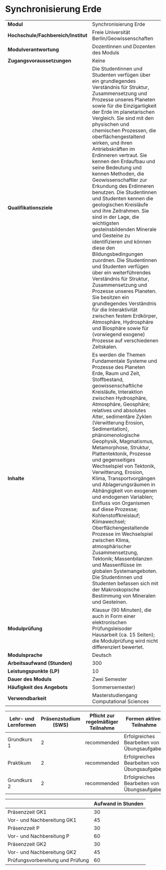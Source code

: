 # Synchronisierung Erde
|                                    |   |
|------------------------------------|---|
|**Modul**                           | Synchronisierung Erde |
|**Hochschule/Fachbereich/Institut** | Freie Universität Berlin/Geowissenschaften |
|**Modulverantwortung**              | Dozentinnen und Dozenten des Moduls |
|**Zugangsvoraussetzungen**          | Keine |
|**Qualifikationsziele**             | Die Studentinnen und Studenten verfügen über ein grundlegendes Verständnis für Struktur, Zusammensetzung und Prozesse unseres Planeten sowie für die Einzigartigkeit der Erde im planetarischen Vergleich. Sie sind mit den physischen und chemischen Prozessen, die oberflächengestaltend wirken, und ihren Antriebskräften im Erdinneren vertraut. Sie kennen den Erdaufbau und seine Bedeutung und kennen Methoden, die Geowissenschaftler zur Erkundung des Erdinneren benutzen. Die Studentinnen und Studenten kennen die geologischen Kreisläufe und ihre Zeitrahmen. Sie sind in der Lage, die wichtigsten gesteinsbildenden Minerale und Gesteine zu identifizieren und können diese den Bildungsbedingungen zuordnen. Die Studentinnen und Studenten verfügen über ein weiterführendes Verständnis für Struktur, Zusammensetzung und Prozesse unseres Planeten. Sie besitzen ein grundlegendes Verständnis für die Interaktivität zwischen festem Erdkörper, Atmosphäre, Hydrosphäre und Biosphäre sowie für (vorwiegend exogene) Prozesse auf verschiedenen Zeitskalen. |
|**Inhalte**                         | Es werden die Themen Fundamentale Systeme und Prozesse des Planeten Erde, Raum und Zeit, Stoffbestand, geowissenschaftliche Kreisläufe, Interaktion zwischen Hydrosphäre, Atmosphäre, Geosphäre; relatives und absolutes Alter, sedimentäre Zyklen (Verwitterung Erosion, Sedimentation), phänomenologische Geophysik, Magmatismus, Metamorphose, Struktur, Plattentektonik, Prozesse und gegenseitiges Wechselspiel von Tektonik, Verwitterung, Erosion, Klima, Transportvorgängen und Ablagerungsräumen in Abhängigkeit von exogenen und endogenen Variablen; Einfluss von Organismen auf diese Prozesse; Kohlenstoffkreislauf; Klimawechsel; Oberflächengestaltende Prozesse im Wechselspiel zwischen Klima, atmosphärischer Zusammensetzung, Tektonik; Massenbilanzen und Massenflüsse im globalen Systemangeboten. Die Studentinnen und Studenten befassen sich mit der Makroskopische Bestimmung von Mineralen und Gesteinen. |
|**Modulprüfung**                    | Klausur (90 Minuten), die auch in Form einer elektronischen Prüfungsleisoder Hausarbeit (ca. 15 Seiten); die Modulprüfung wird nicht differenziert bewertet. |
|**Modulsprache**                    | Deutsch |
|**Arbeitsaufwand (Stunden)**        | 300 |
|**Leistungspunkte (LP)**            | 10 |
|**Dauer des Moduls**                | Zwei Semester |
|**Häufigkeit des Angebots**         | Sommersemester) |
|**Verwendbarkeit**                  | Masterstudiengang Computational Sciences |

| Lehr- und Lernformen | Präsenzstudium <br> (SWS) | Pflicht zur regelmäßiger Teilnahme | Formen aktiver Teilnahme |
| ---------------------|---------------------------|------------------------------------|------------------------- |
| Grundkurs 1          | 2                         | recommended                        | Erfolgreiches Bearbeiten von Übungsaufgaben |
| Praktikum            | 2                         | recommended                        | Erfolgreiches Bearbeiten von Übungsaufgaben |
| Grundkurs 2          | 2                         | recommended                        | Erfolgreiches Bearbeiten von Übungsaufgaben |

|   | Aufwand in Stunden |
| - |--------------------|
| Präsenzzeit GK1                          | 30    |
| Vor- und Nachbereitung GK1               | 45    |
| Präsenzzeit P                            | 30    |
| Vor- und Nachbereitung P                 | 60    |
| Präsenzzeit GK2                          | 30    |
| Vor- und Nachbereitung GK2               | 45    |
| Prüfungsvorbereitung und Prüfung         | 60    |
